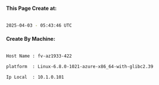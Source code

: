 
   
#### This Page Create at:

```bash

2025-04-03 - 05:43:46 UTC

```

#### Create By Machine:

```bash

Host Name : fv-az1933-422

platform  : Linux-6.8.0-1021-azure-x86_64-with-glibc2.39

Ip Local  : 10.1.0.101

```


